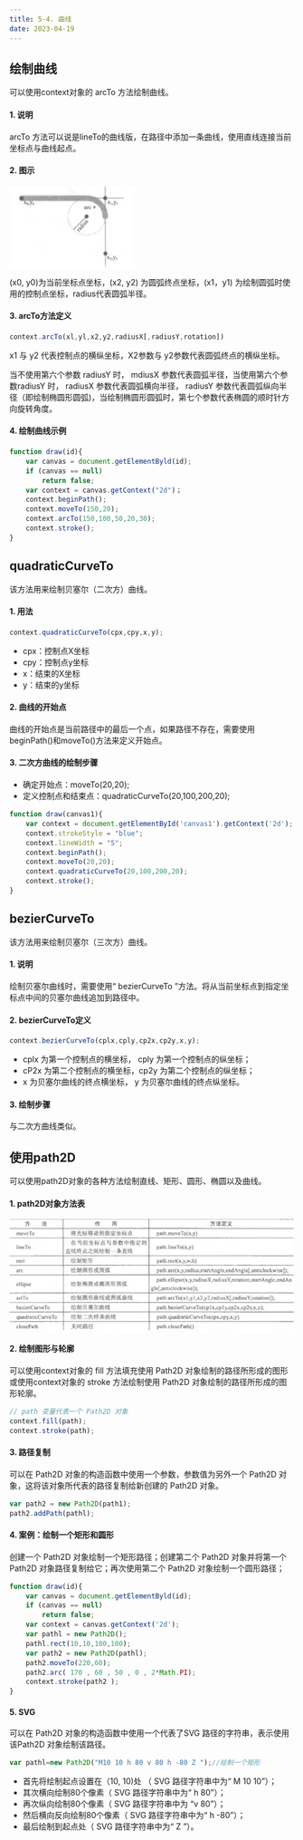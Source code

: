 ```yaml
---
title: 5-4. 曲线
date: 2023-04-19
---  
```


##  绘制曲线
可以使用context对象的 arcTo 方法绘制曲线。  
#### 1. 说明
arcTo 方法可以说是lineTo的曲线版，在路径中添加一条曲线，使用直线连接当前坐标点与曲线起点。
#### 2. 图示
![5-4-1](/img/basic/html/5-4-1.png)

(x0, y0)为当前坐标点坐标，(x2, y2) 为圆弧终点坐标，(x1，y1) 为绘制圆弧时使用的控制点坐标，radius代表圆弧半径。

#### 3. arcTo方法定义
```js
context.arcTo(xl,yl,x2,y2,radiusX[,radiusY,rotation])
```
x1 与 y2 代表控制点的横纵坐标，X2参数与 y2参数代表圆弧终点的横纵坐标。

当不使用第六个参数 radiusY 时， mdiusX 参数代表圆弧半径，当使用第六个参数radiusY 时， radiusX 参数代表圆弧横向半径， radiusY 参数代表圆弧纵向半径（即绘制椭圆形圆弧)，当绘制椭圆形圆弧时，第七个参数代表椭圆的顺时针方向旋转角度。
#### 4. 绘制曲线示例
```js
function draw(id){
    var canvas = document.getElementByld(id);
    if (canvas == null)
        return false;
    var context = canvas.getContext("2d")；
    context.beginPath();
    context.moveTo(150,20);
    context.arcTo(150,100,50,20,30);
    context.stroke();
}    
```

## quadraticCurveTo
该方法用来绘制贝塞尔（二次方）曲线。

#### 1. 用法
```js
context.quadraticCurveTo(cpx,cpy,x,y);
```
- cpx：控制点X坐标
- cpy：控制点y坐标
- x：结束的X坐标
- y：结束的y坐标

#### 2. 曲线的开始点
曲线的开始点是当前路径中的最后一个点，如果路径不存在，需要使用beginPath()和moveTo()方法来定义开始点。

#### 3. 二次方曲线的绘制步骤
- 确定开始点：moveTo(20,20);
- 定义控制点和结束点：quadraticCurveTo(20,100,200,20);
```js
function draw(canvas1){
    var context = document.getElementById('canvas1').getContext('2d');
    context.strokeStyle = "blue";
    context.lineWidth = "5";
    context.beginPath();
    context.moveTo(20,20);
    context.quadraticCurveTo(20,100,200,20);
    context.stroke();
}
```

## bezierCurveTo
该方法用来绘制贝塞尔（三次方）曲线。

#### 1. 说明
绘制贝塞尔曲线时，需要使用“ bezierCurveTo ”方法。将从当前坐标点到指定坐标点中间的贝塞尔曲线追加到路径中。

#### 2. bezierCurveTo定义
```js
context.bezierCurveTo(cplx,cply,cp2x,cp2y,x,y);
```
- cplx 为第一个控制点的横坐标， cply 为第一个控制点的纵坐标； 
- cP2x 为第二个控制点的横坐标，cp2y 为第二个控制点的纵坐标；
- x 为贝塞尔曲线的终点横坐标， y 为贝塞尔曲线的终点纵坐标。

#### 3. 绘制步骤
与二次方曲线类似。

## 使用path2D
可以使用path2D对象的各种方法绘制直线、矩形、圆形、椭圆以及曲线。
#### 1. path2D对象方法表
![5-4-2](/img/basic/html/5-4-2.png)

#### 2. 绘制图形与轮廓
可以使用context对象的 fill 方法填充使用 Path2D 对象绘制的路径所形成的图形或使用context对象的 stroke 方法绘制使用 Path2D 对象绘制的路径所形成的图形轮廓。
```js
// path 变量代表一个 Path2D 对象
context.fill(path);
context.stroke(path);
```
#### 3. 路径复制
可以在 Path2D 对象的构造函数中使用一个参数，参数值为另外一个 Path2D 对象，这将该对象所代表的路径复制给新创建的 Path2D 对象。
```js
var path2 = new Path2D(path1);
path2.addPath(pathl);
```
#### 4. 案例：绘制一个矩形和圆形
创建一个 Path2D 对象绘制一个矩形路径；创建第二个 Path2D 对象并将第一个 Path2D 对象路径复制给它；再次使用第二个 Path2D 对象绘制一个圆形路径；
```js
function draw(id){
    var canvas = document.getElementByld(id);
    if (canvas == null)
        return false;
    var context = canvas.getContext('2d');
    var pathl = new Path2D();
    pathl.rect(10,10,100,100);
    var path2 = new Path2D(pathl);
    path2.moveTo(220,60);
    path2.arc( 170 , 60 , 50 , 0 , 2*Math.PI);
    context.stroke(path2 );
}   
```
#### 5. SVG
可以在 Path2D 对象的构造函数中使用一个代表了SVG 路径的字符串，表示使用该Path2D 对象绘制该路径。
```js
var pathl=new Path2D("M10 10 h 80 v 80 h -80 Z ");//绘制一个矩形
```
- 首先将绘制起点设置在（10, 10)处 （ SVG 路径字符串中为“ M 10 10”）；
- 其次横向绘制80个像素（ SVG 路径字符串中为“ h 80”）；
- 再次纵向绘制80个像素（ SVG 路径字符串中为 “v 80”）；
- 然后横向反向绘制80个像素（ SVG 路径字符串中为“ h -80”）；
- 最后绘制到起点处（ SVG 路径字符串中为“ Z ”）。